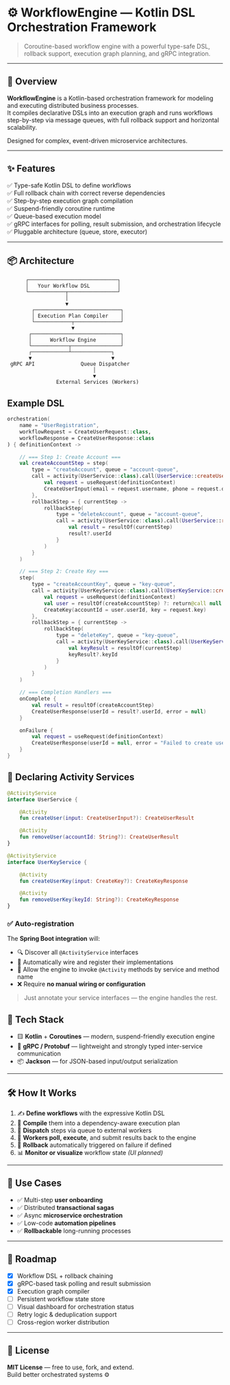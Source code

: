 # ⚙️ WorkflowEngine — Kotlin DSL Orchestration Framework

> Coroutine-based workflow engine with a powerful type-safe DSL, rollback support, execution graph planning, and gRPC integration.

---

## 🚀 Overview

**WorkflowEngine** is a Kotlin-based orchestration framework for modeling and executing distributed business processes.  
It compiles declarative DSLs into an execution graph and runs workflows step-by-step via message queues, with full rollback support and horizontal scalability.

Designed for complex, event-driven microservice architectures.

---

## ✨ Features

✅ Type-safe Kotlin DSL to define workflows  
✅ Full rollback chain with correct reverse dependencies  
✅ Step-by-step execution graph compilation  
✅ Suspend-friendly coroutine runtime  
✅ Queue-based execution model  
✅ gRPC interfaces for polling, result submission, and orchestration lifecycle  
✅ Pluggable architecture (queue, store, executor)

---

## 📦 Architecture

```text
      ┌─────────────────────────────┐
      │   Your Workflow DSL         │
      └────────────┬────────────────┘
                   │
                   ▼
        ┌────────────────────────────┐
        │ Execution Plan Compiler    │
        └────────────┬───────────────┘
                     ▼
       ┌─────────────────────────────┐
       │      Workflow Engine        │
       └────────────┬────────────────┘
       ┌────────────┴─────────────┐
       ▼                          ▼
 gRPC API               Queue Dispatcher
                            │
                            ▼
                External Services (Workers)
```

## Example DSL

```kotlin
orchestration(
    name = "UserRegistration",
    workflowRequest = CreateUserRequest::class,
    workflowResponse = CreateUserResponse::class
) { definitionContext ->

    // === Step 1: Create Account ===
    val createAccountStep = step(
        type = "createAccount", queue = "account-queue",
        call = activity(UserService::class).call(UserService::createUser) {
            val request = useRequest(definitionContext)
            CreateUserInput(email = request.username, phone = request.displayName)
        },
        rollbackStep = { currentStep ->
            rollbackStep(
                type = "deleteAccount", queue = "account-queue",
                call = activity(UserService::class).call(UserService::removeUser) {
                    val result = resultOf(currentStep)
                    result?.userId
                }
            )
        }
    )

    // === Step 2: Create Key ===
    step(
        type = "createAccountKey", queue = "key-queue",
        call = activity(UserKeyService::class).call(UserKeyService::createUserKey) {
            val request = useRequest(definitionContext)
            val user = resultOf(createAccountStep) ?: return@call null
            CreateKey(accountId = user.userId, key = request.key)
        },
        rollbackStep = { currentStep ->
            rollbackStep(
                type = "deleteKey", queue = "key-queue",
                call = activity(UserKeyService::class).call(UserKeyService::removeUserKey) {
                    val keyResult = resultOf(currentStep)
                    keyResult?.keyId
                }
            )
        }
    )

    // === Completion Handlers ===
    onComplete {
        val result = resultOf(createAccountStep)
        CreateUserResponse(userId = result?.userId, error = null)
    }

    onFailure {
        val request = useRequest(definitionContext)
        CreateUserResponse(userId = null, error = "Failed to create user ${request.username}")
    }
}
```

## 🧩 Declaring Activity Services

```kotlin
@ActivityService
interface UserService {

    @Activity
    fun createUser(input: CreateUserInput?): CreateUserResult

    @Activity
    fun removeUser(accountId: String?): CreateUserResult
}

@ActivityService
interface UserKeyService {

    @Activity
    fun createUserKey(input: CreateKey?): CreateKeyResponse

    @Activity
    fun removeUserKey(keyId: String?): CreateKeyResponse
}
```

### ✅ Auto-registration

The **Spring Boot integration** will:

- 🔍 Discover all `@ActivityService` interfaces
- 🔧 Automatically wire and register their implementations
- 🧠 Allow the engine to invoke `@Activity` methods by service and method name
- ❌ Require **no manual wiring or configuration**

> Just annotate your service interfaces — the engine handles the rest.

## 🔧 Tech Stack

- 🟨 **Kotlin** + **Coroutines** — modern, suspend-friendly execution engine
- 🔌 **gRPC / Protobuf** — lightweight and strongly typed inter-service communication
- 📦 **Jackson** — for JSON-based input/output serialization

---

## 🛠️ How It Works

1. ✍️ **Define workflows** with the expressive Kotlin DSL
2. 🧠 **Compile** them into a dependency-aware execution plan
3. 🚀 **Dispatch** steps via queue to external workers
4. 🎯 **Workers poll, execute**, and submit results back to the engine
5. 🔁 **Rollback** automatically triggered on failure if defined
6. 📊 **Monitor or visualize** workflow state *(UI planned)*

---

## 🎯 Use Cases

- ✅ Multi-step **user onboarding**
- ✅ Distributed **transactional sagas**
- ✅ Async **microservice orchestration**
- ✅ Low-code **automation pipelines**
- ✅ **Rollbackable** long-running processes

---

## 🧪 Roadmap

- [x] Workflow DSL + rollback chaining
- [x] gRPC-based task polling and result submission
- [x] Execution graph compiler
- [ ] Persistent workflow state store
- [ ] Visual dashboard for orchestration status
- [ ] Retry logic & deduplication support
- [ ] Cross-region worker distribution

---

## 📜 License

**MIT License** — free to use, fork, and extend.  
Build better orchestrated systems ⚙️